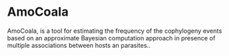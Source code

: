 # AmoCoala
AmoCoala, is a tool for estimating the frequency of the cophylogeny events based on an approximate Bayesian computation approach in presence of multiple associations between hosts an parasites.. 
